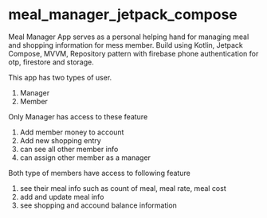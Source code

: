 # meal_manager_jetpack_compose
Meal Manager App serves as a personal helping hand for managing meal and shopping information for mess member.
Build using Kotlin, Jetpack Compose, MVVM, Repository pattern with firebase phone authentication for otp, firestore and storage.

This app has two types of user.
1. Manager
2. Member

Only Manager has access to these feature
1. Add member money to account
2. Add new shopping entry
3. can see all other member info
4. can assign other member as a manager
   
Both type of members have access to following feature
1. see their meal info such as count of meal, meal rate, meal cost
2. add and update meal info
3. see shopping and accound balance information


